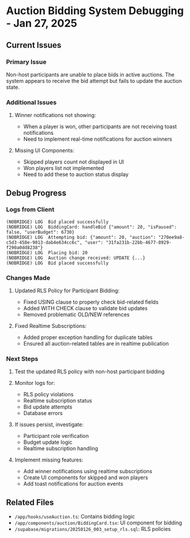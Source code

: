 # Auction Bidding System Debugging - Jan 27, 2025

## Current Issues

### Primary Issue
Non-host participants are unable to place bids in active auctions. The system appears to receive the bid attempt but fails to update the auction state.

### Additional Issues
1. Winner notifications not showing:
   - When a player is won, other participants are not receiving toast notifications
   - Need to implement real-time notifications for auction winners

2. Missing UI Components:
   - Skipped players count not displayed in UI
   - Won players list not implemented
   - Need to add these to auction status display

## Debug Progress

### Logs from Client
```
(NOBRIDGE) LOG  Bid placed successfully
(NOBRIDGE) LOG  BiddingCard: handleBid {"amount": 20, "isPaused": false, "userBudget": 6730}
(NOBRIDGE) LOG  Attempting bid: {"amount": 20, "auction": "270ee9a8-c5d3-458e-9013-dab4e634cc6c", "user": "31fa231b-22bb-4677-8929-f290a0dd8238"}
(NOBRIDGE) LOG  Placing bid: 20
(NOBRIDGE) LOG  Auction change received: UPDATE {...}
(NOBRIDGE) LOG  Bid placed successfully
```

### Changes Made

1. Updated RLS Policy for Participant Bidding:
   - Fixed USING clause to properly check bid-related fields
   - Added WITH CHECK clause to validate bid updates
   - Removed problematic OLD/NEW references

2. Fixed Realtime Subscriptions:
   - Added proper exception handling for duplicate tables
   - Ensured all auction-related tables are in realtime publication

### Next Steps

1. Test the updated RLS policy with non-host participant bidding
2. Monitor logs for:
   - RLS policy violations
   - Realtime subscription status
   - Bid update attempts
   - Database errors

3. If issues persist, investigate:
   - Participant role verification
   - Budget update logic
   - Realtime subscription handling

4. Implement missing features:
   - Add winner notifications using realtime subscriptions
   - Create UI components for skipped and won players
   - Add toast notifications for auction events

## Related Files
- `/app/hooks/useAuction.ts`: Contains bidding logic
- `/app/components/auction/BiddingCard.tsx`: UI component for bidding
- `/supabase/migrations/20250126_003_setup_rls.sql`: RLS policies
